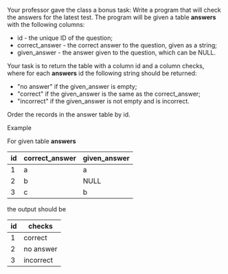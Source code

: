 Your professor gave the class a bonus task: Write a program that will check the answers for the latest test. The program will be given a table **answers** with the following columns:

- id - the unique ID of the question;
- correct_answer - the correct answer to the question, given as a string;
- given_answer - the answer given to the question, which can be NULL.

Your task is to return the table with a column id and a column checks, where for each **answers** id the following string should be returned:

- "no answer" if the given_answer is empty;
- "correct" if the given_answer is the same as the correct_answer;
- "incorrect" if the given_answer is not empty and is incorrect.

Order the records in the answer table by id.

Example

For given table **answers**

| id | correct_answer | given_answer |
|---|---|---|
| 1 | a | a |
| 2 | b | NULL |
| 3 | c | b |

the output should be

| id | checks |
|---|---|
| 1 | correct |
| 2 | no answer |
| 3 | incorrect |
